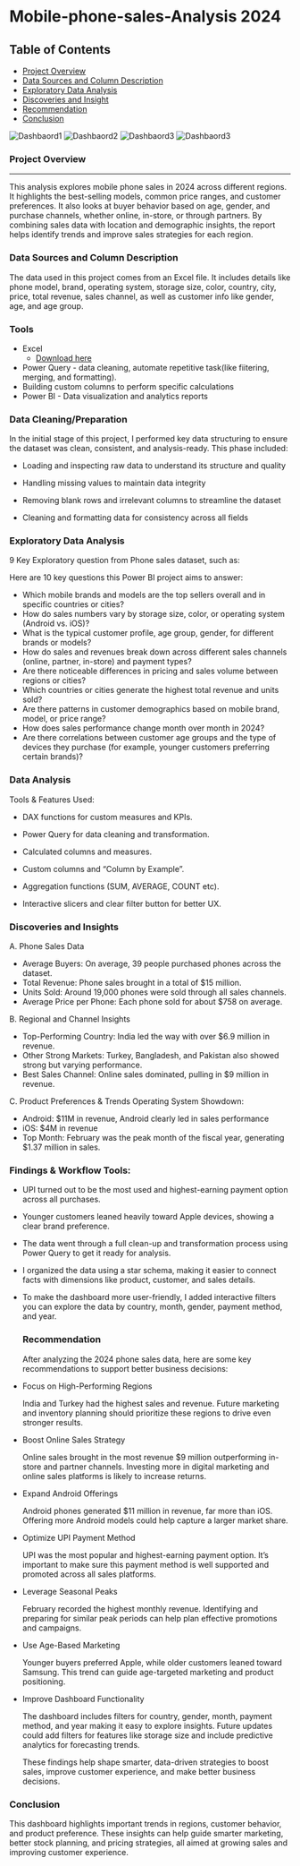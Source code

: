 # Mobile-phone-sales-Analysis 2024

## Table of Contents

 - [Project Overview](#project-overview)
 - [Data Sources and Column Description](#data-sources-and-column-description)
 - [Exploratory Data Analysis](#exploratory-data-analysis)
 - [Discoveries and Insight](#discoveries-and-insights)
 - [Recommendation](recommendations)
 - [Conclusion](conclusions)


![Dashbaord1](https://github.com/Analyticope/Mobile-phone-sales-Project-Analysis/blob/main/Mobile%20phone%20Dashboard%201.jpg)
![Dashbaord2](https://github.com/Analyticope/Mobile-phone-sales-Project-Analysis/blob/main/Mobile%20phone%20Dashboard%202.jpg)
![Dashbaord3](https://github.com/Analyticope/Mobile-phone-sales-Project-Analysis/blob/main/Mobile%20phone%20Dashboard%203.jpg)
![Dashbaord3](https://github.com/Analyticope/Mobile-phone-sales-Project-Analysis/blob/main/Mobile%20phone%20Dashboard%204.jpg)

 



   
### Project Overview
---
This analysis explores mobile phone sales in 2024 across different regions. It highlights the best-selling models, common price ranges, and customer preferences. It also looks at buyer behavior based on age, gender, and purchase channels, whether online, in-store, or through partners. By combining sales data with location and demographic insights, the report helps identify trends and improve sales strategies for each region.


### Data Sources and Column Description
 The data used in this project comes from an Excel file. It includes details like phone model, brand, operating system, storage size, color, country, city, price, total 
 revenue, sales channel, as well as customer info like gender, age, and age group.


### Tools

- Excel
  - [Download here](https://microsoft.com)
- Power Query - data cleaning, automate repetitive task(like fiitering, merging, and formatting).
- Building custom columns to perform specific calculations
- Power BI - Data visualization and analytics reports


### Data Cleaning/Preparation

  In the initial stage of this project, I performed key data structuring to ensure the dataset was clean, consistent, and analysis-ready. This phase included:
  
  - Loading and inspecting raw data to understand its structure and quality
  
  - Handling missing values to maintain data integrity
  
  - Removing blank rows and irrelevant columns to streamline the dataset
  
  - Cleaning and formatting data for consistency across all fields

### Exploratory Data Analysis
9 Key Exploratory question from Phone sales dataset, such as:

Here are 10 key questions this Power BI project aims to answer:
- Which mobile brands and models are the top sellers overall and in specific countries or cities?
- How do sales numbers vary by storage size, color, or operating system (Android vs. iOS)?
- What is the typical customer profile, age group, gender, for different brands or models?
- How do sales and revenues break down across different sales channels (online, partner, in-store) and payment types?
- Are there noticeable differences in pricing and sales volume between regions or cities?
- Which countries or cities generate the highest total revenue and units sold?
- Are there patterns in customer demographics based on mobile brand, model, or price range?
- How does sales performance change month over month in 2024?
- Are there correlations between customer age groups and the type of devices they purchase (for example, younger customers preferring certain brands)?




    
### Data Analysis

Tools & Features Used:

- DAX functions for custom measures and KPIs.

- Power Query for data cleaning and transformation.

- Calculated columns and measures.

- Custom columns and “Column by Example”.

- Aggregation functions (SUM, AVERAGE, COUNT etc).

- Interactive slicers and clear filter button for better UX.

### Discoveries and Insights
A. Phone Sales Data
  - Average Buyers: On average, 39 people purchased phones across the dataset.
  - Total Revenue: Phone sales brought in a total of $15 million.
  - Units Sold: Around 19,000 phones were sold through all sales channels.
  - Average Price per Phone: Each phone sold for about $758 on average.
    
B.  Regional and Channel Insights
  - Top-Performing Country:  India led the way with over $6.9 million in revenue.
  - Other Strong Markets: Turkey, Bangladesh, and Pakistan also showed strong but varying performance.
  - Best Sales Channel: Online sales dominated, pulling in $9 million in revenue.
    
C. Product Preferences & Trends
   Operating System Showdown:
 - Android: $11M in revenue, Android clearly led in sales performance
 - iOS: $4M in revenue
 - Top Month: February was the peak month of the fiscal year, generating $1.37 million in sales.

### Findings & Workflow Tools:
- UPI turned out to be the most used and highest-earning payment option across all purchases.

- Younger customers leaned heavily toward Apple devices, showing a clear brand preference.

- The data went through a full clean-up and transformation process using Power Query to get it ready for analysis.

- I organized the data using a star schema, making it easier to connect facts with dimensions like product, customer, and sales details.

- To make the dashboard more user-friendly, I added interactive filters you can explore the data by country, month, gender, payment method, and year.


  ### Recommendation
  After analyzing the 2024 phone sales data, here are some key recommendations to support better business decisions:

- Focus on High-Performing Regions
  
  India and Turkey had the highest sales and revenue. Future marketing and inventory planning should prioritize these regions to drive even stronger results.

- Boost Online Sales Strategy
  
  Online sales brought in the most revenue $9 million outperforming in-store and partner channels. Investing more in digital marketing and online sales platforms is likely 
  to increase returns.

- Expand Android Offerings
  
  Android phones generated $11 million in revenue, far more than iOS. Offering more Android models could help capture a larger market share.

- Optimize UPI Payment Method
  
   UPI was the most popular and highest-earning payment option. It’s important to make sure this payment method is well supported and promoted across all sales platforms.

- Leverage Seasonal Peaks
  
  February recorded the highest monthly revenue. Identifying and preparing for similar peak periods can help plan effective promotions and campaigns.

- Use Age-Based Marketing
  
   Younger buyers preferred Apple, while older customers leaned toward Samsung. This trend can guide age-targeted marketing and product positioning.

- Improve Dashboard Functionality
  
   The dashboard includes filters for country, gender, month, payment method, and year making it easy to explore insights. Future updates could add filters for features 
   like storage size and include predictive analytics for forecasting trends.

   These findings help shape smarter, data-driven strategies to boost sales, improve customer experience, and make better business decisions.

    

### Conclusion
  This dashboard highlights important trends in regions, customer behavior, and product preference. These insights can help guide smarter marketing, better stock planning, 
  and pricing strategies, all aimed at growing sales and improving customer experience.






 
